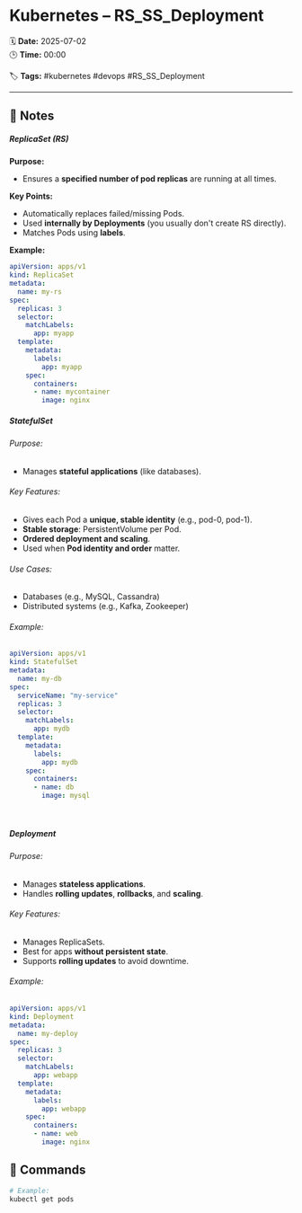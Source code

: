 # Kubernetes – RS_SS_Deployment

🗓️ **Date:** 2025-07-02  
🕒 **Time:** 00:00  

🏷️ **Tags:** #kubernetes #devops #RS_SS_Deployment  

---

## 📝 Notes

##### ReplicaSet (RS)

**Purpose:**

- Ensures a **specified number of pod replicas** are running at all
  times.

**Key Points:**

- Automatically replaces failed/missing Pods.
- Used **internally by Deployments** (you usually don't create RS
  directly).
- Matches Pods using **labels**.

**Example:**

```YAML
apiVersion: apps/v1
kind: ReplicaSet
metadata:
  name: my-rs
spec:
  replicas: 3
  selector:
    matchLabels:
      app: myapp
  template:
    metadata:
      labels:
        app: myapp
    spec:
      containers:
      - name: mycontainer
        image: nginx

```

##### StatefulSet

###### Purpose:
- Manages **stateful applications** (like databases).

###### Key Features:
- Gives each Pod a **unique, stable identity** (e.g., pod-0, pod-1).
- **Stable storage**: PersistentVolume per Pod.
- **Ordered deployment and scaling**.
- Used when **Pod identity and order** matter.

###### Use Cases:
- Databases (e.g., MySQL, Cassandra)
- Distributed systems (e.g., Kafka, Zookeeper)

###### Example:

```YAML
apiVersion: apps/v1
kind: StatefulSet
metadata:
  name: my-db
spec:
  serviceName: "my-service"
  replicas: 3
  selector:
    matchLabels:
      app: mydb
  template:
    metadata:
      labels:
        app: mydb
    spec:
      containers:
      - name: db
        image: mysql

```

 

#####  Deployment

###### Purpose:
- Manages **stateless applications**.
- Handles **rolling updates**, **rollbacks**, and **scaling**.

###### Key Features:
- Manages ReplicaSets.
- Best for apps **without persistent state**.
- Supports **rolling updates** to avoid downtime.

###### Example:

```YAML
apiVersion: apps/v1
kind: Deployment
metadata:
  name: my-deploy
spec:
  replicas: 3
  selector:
    matchLabels:
      app: webapp
  template:
    metadata:
      labels:
        app: webapp
    spec:
      containers:
      - name: web
        image: nginx

```


## 🧾 Commands

```bash
# Example:
kubectl get pods
